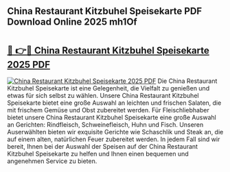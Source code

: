 ## China Restaurant Kitzbuhel Speisekarte PDF Download Online 2025 mh1Of

# <h2><a href="http://gcdtc0.nevu.top/?p=China+Restaurant+Kitzbuhel+Speisekarte">🔗 👉🔴 China Restaurant Kitzbuhel Speisekarte 2025 PDF</a></h2>

[![China Restaurant Kitzbuhel Speisekarte 2025 PDF](https://i.imgur.com/dBaPXMq.png)](http://gcdtc0.nevu.top/?p=China+Restaurant+Kitzbuhel+Speisekarte)
Die China Restaurant Kitzbuhel Speisekarte ist eine Gelegenheit, die Vielfalt zu genießen und etwas für sich selbst zu wählen. Unsere China Restaurant Kitzbuhel Speisekarte bietet eine große Auswahl an leichten und frischen Salaten, die mit frischem Gemüse und Obst zubereitet werden. Für Fleischliebhaber bietet unsere China Restaurant Kitzbuhel Speisekarte eine große Auswahl an Gerichten: Rindfleisch, Schweinefleisch, Huhn und Fisch. Unseren Auserwählten bieten wir exquisite Gerichte wie Schaschlik und Steak an, die auf einem alten, natürlichen Feuer zubereitet werden. In jedem Fall sind wir bereit, Ihnen bei der Auswahl der Speisen auf der China Restaurant Kitzbuhel Speisekarte zu helfen und Ihnen einen bequemen und angenehmen Service zu bieten.
